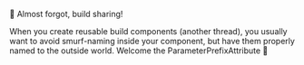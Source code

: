 🙆 Almost forgot, build sharing!

When you create reusable build components (another thread), you usually want to avoid smurf-naming inside your component, but have them properly named to the outside world. Welcome the ParameterPrefixAttribute 🎯
